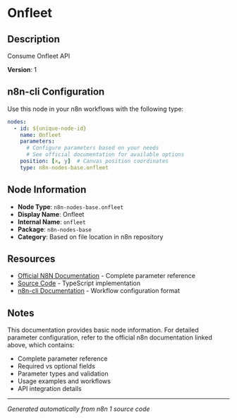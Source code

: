 # Onfleet

## Description

Consume Onfleet API

**Version**: 1

## n8n-cli Configuration

Use this node in your n8n workflows with the following type:

```yaml
nodes:
  - id: ${unique-node-id}
    name: Onfleet
    parameters:
      # Configure parameters based on your needs
      # See official documentation for available options
    position: [x, y]  # Canvas position coordinates
    type: n8n-nodes-base.onfleet
```

## Node Information

- **Node Type**: `n8n-nodes-base.onfleet`
- **Display Name**: Onfleet
- **Internal Name**: `onfleet`
- **Package**: `n8n-nodes-base`
- **Category**: Based on file location in n8n repository

## Resources

- [Official N8N Documentation](https://docs.n8n.io/integrations/builtin/app-nodes/n8n-nodes-base.onfleet/) - Complete parameter reference
- [Source Code](https://github.com/n8n-io/n8n/blob/master/packages/nodes-base/nodes/Onfleet/Onfleet.node.ts) - TypeScript implementation
- [n8n-cli Documentation](https://github.com/edenreich/n8n-cli) - Workflow configuration format

## Notes

This documentation provides basic node information. For detailed parameter configuration, 
refer to the official n8n documentation linked above, which contains:

- Complete parameter reference
- Required vs optional fields
- Parameter types and validation
- Usage examples and workflows
- API integration details

---
*Generated automatically from n8n 1 source code*
